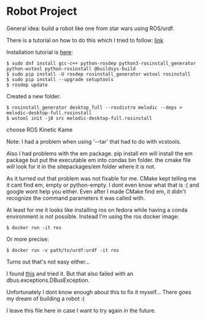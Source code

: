 Robot Project
=============

General idea: build a robot like one from star wars using ROS/urdf.

There is a tutorial on how to do this which I tried to follow: [link](http://wiki.ros.org/urdf/Tutorials/Building%20a%20Visual%20Robot%20Model%20with%20URDF%20from%20Scratch)

Installation tutorial is [here](http://wiki.ros.org/Installation/Source):

```
$ sudo dnf install gcc-c++ python-rosdep python3-rosinstall_generator python-wstool python-rosinstall @buildsys-build
$ sudo pip install -U rosdep rosinstall_generator wstool rosinstall
$ sudo pip install --upgrade setuptools
$ rosdep update
```

Created a new folder.

```
$ rosinstall_generator desktop_full --rosdistro melodic --deps > melodic-desktop-full.rosinstall
$ wstool init -j8 src melodic-desktop-full.rosinstall
```

choose ROS Kinetic Kame

Note: I had a problem when using '--tar' that had to do with vcstools.


Also I had problems with the em package.
pip install em will install the em package but put the executable em into condas bin folder.
the cmake file will look for it in the sitepackages/em folder where it is not.

As it turned out that problem was not fixable for me.
CMake kept telling me it cant find em, empty or python-empty.
I dont even know what that is :( and google wont help you either.
Even after I made CMake find em, it didn't recognize the command parameters it was called with.

At least for me it looks like installing ros on fedora while having a conda environment is not possible.
Instead I'm using the ros docker image:

```
$ docker run -it ros
```

Or more precise:


```
$ docker run -v path/to/urdf:urdf -it ros
```

Turns out that's not easy either...

I found [this](https://github.com/ros-ukraine/leobot/issues/83) and tried it.
But that also failed with an dbus.exceptions.DBusException.

Unfortunately I dont know enough about this to fix it myself...
There goes my dream of building a robot :(

I leave this file here in case I want to try again in the future.

